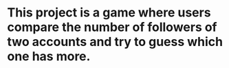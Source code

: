 # This project is a game where users compare the number of followers of two accounts and try to guess which one has more.
